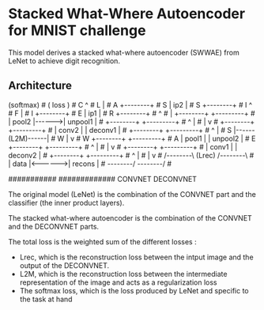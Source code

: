 # Stacked What-Where Autoencoder for MNIST challenge

This model derives a stacked what-where autoencoder (SWWAE) from LeNet to achieve digit recognition.

## Architecture

   (softmax) # 
   ( loss  ) # C
      ^      # L
      |      # A
  +--------+ # S
  |  ip2   | # S
  +--------+ # I
      ^      # F
      |      # I
  +--------+ # E
  |  ip1   | # R
  +--------+ #
      ^      #
      |
  +--------+       +---------+     #
  |  pool2 |------>| unpool1 |     # 
  +--------+       +---------+     #
      ^                 |          # 
      |                 v          # 
  +--------+       +---------+     # 
  |  conv2 |       | deconv1 |     # 
  +--------+       +---------+     # 
      ^                 |          # S 
      |------(L2M)------|          # W
      |                 v          # W
  +--------+       +---------+     # A
  |  pool1 |       | unpool2 |     # E
  +--------+       +---------+     # 
      ^                 |          #
      |                 v          #
  +--------+       +---------+     # 
  |  conv1 |       | deconv2 |     # 
  +--------+       +---------+     # 
      ^                 |          # 
      |                 v          #
  /--------\ (Lrec) /--------\     # 
  |  data  |<------>| recons |     # 
  \--------/        \--------/     # 

  ###########      #############
    CONVNET          DECONVNET

The original model (LeNet) is the combination of the CONVNET part and the classifier (the inner product layers).

The stacked what-where autoencoder is the combination of the CONVNET and the DECONVNET parts.

The total loss is the weighted sum of the different losses :

* Lrec, which is the reconstruction loss between the intput image and the output of the DECONVNET.
* L2M, which is the reconstruction loss between the intermediate representation of the image and acts as a regularization loss
* The softmax loss, which is the loss produced by LeNet and specific to the task at hand
